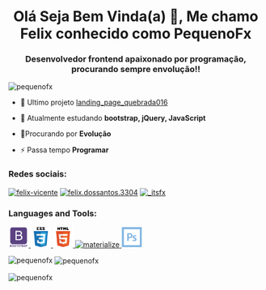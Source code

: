 <h1 align="center">Olá Seja Bem Vinda(a) 👋, Me chamo Felix conhecido como PequenoFx</h1>
<h3 align="center">Desenvolvedor frontend apaixonado por programação, procurando sempre envolução!!</h3>

<p align="left"> <img src="https://komarev.com/ghpvc/?username=pequenofx&label=Profile%20views&color=290099&style=flat" alt="pequenofx" /> </p>

- 🔭 Ultimo projeto [landing_page_quebrada016](meu_link)

- 🌱 Atualmente estudando **bootstrap, jQuery, JavaScript**

- 📝Procurando por **Evolução**

- ⚡ Passa tempo **Programar**

<h3 align="left">Redes sociais:</h3>
<p align="left">
<a href="https://linkedin.com/in/felix-vicente-5b01a4217/" target="blank"><img align="center" src="https://raw.githubusercontent.com/rahuldkjain/github-profile-readme-generator/master/src/images/icons/Social/linked-in-alt.svg" alt="felix-vicente" height="30" width="40" /></a>
<a href="https://fb.com/felix.dossantos.3304" target="blank"><img align="center" src="https://raw.githubusercontent.com/rahuldkjain/github-profile-readme-generator/master/src/images/icons/Social/facebook.svg" alt="felix.dossantos.3304" height="30" width="40" /></a>
<a href="https://instagram.com/_itsfx" target="blank"><img align="center" src="https://raw.githubusercontent.com/rahuldkjain/github-profile-readme-generator/master/src/images/icons/Social/instagram.svg" alt="_itsfx" height="30" width="40" /></a>
</p>

<h3 align="left">Languages and Tools:</h3>
<p align="left"> <a href="https://getbootstrap.com" target="_blank"> <img src="https://raw.githubusercontent.com/devicons/devicon/master/icons/bootstrap/bootstrap-plain-wordmark.svg" alt="bootstrap" width="40" height="40"/> </a> <a href="https://www.w3schools.com/css/" target="_blank"> <img src="https://raw.githubusercontent.com/devicons/devicon/master/icons/css3/css3-original-wordmark.svg" alt="css3" width="40" height="40"/> </a> <a href="https://www.w3.org/html/" target="_blank"> <img src="https://raw.githubusercontent.com/devicons/devicon/master/icons/html5/html5-original-wordmark.svg" alt="html5" width="40" height="40"/> </a> <a href="https://materializecss.com/" target="_blank"> <img src="https://raw.githubusercontent.com/prplx/svg-logos/5585531d45d294869c4eaab4d7cf2e9c167710a9/svg/materialize.svg" alt="materialize" width="40" height="40"/> </a> <a href="https://www.photoshop.com/en" target="_blank"> <img src="https://raw.githubusercontent.com/devicons/devicon/master/icons/photoshop/photoshop-line.svg" alt="photoshop" width="40" height="40"/> </a> </p>

<p><img align="left" src="https://github-readme-stats.vercel.app/api/top-langs?username=pequenofx&show_icons=true&theme=synthwave&title_color=06000e&text_color=391e99&bg_color=c3b3ff&locale=en&layout=compact" alt="pequenofx" /></p>

<p>&nbsp;<img align="center" src="https://github-readme-stats.vercel.app/api?username=pequenofx&show_icons=true&theme=tokyonight&title_color=0e0042&text_color=391e99&bg_color=c3b3ff&locale=en" alt="pequenofx" /></p>

<p><img align="center" src="https://github-readme-streak-stats.herokuapp.com/?user=pequenofx&theme=dark" alt="pequenofx" /></p>
